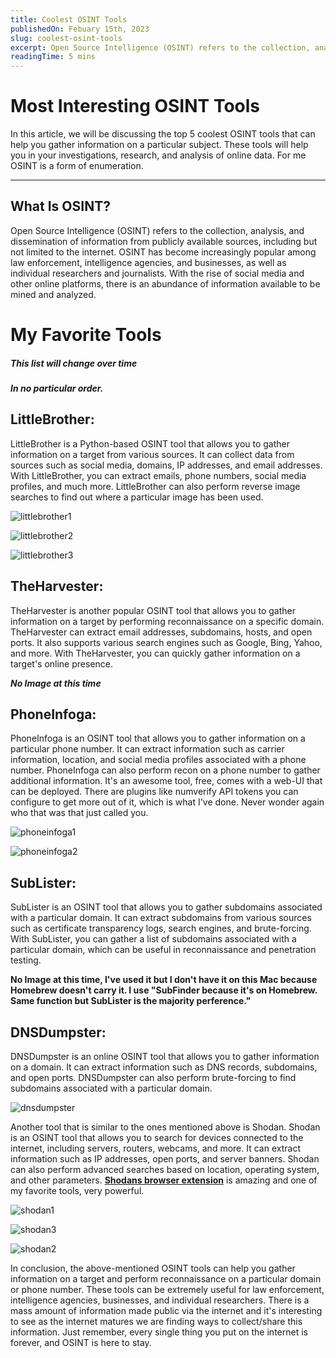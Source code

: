```yaml
---
title: Coolest OSINT Tools
publishedOn: Febuary 15th, 2023
slug: coolest-osint-tools
excerpt: Open Source Intelligence (OSINT) refers to the collection, analysis, and dissemination of information from publicly available sources, including but not limited to the internet. OSINT has become increasingly popular among law enforcement, intelligence agencies, and businesses, as well as individual researchers and journalists. With the rise of social media and other online platforms, there is an abundance of information available to be mined and analyzed.
readingTime: 5 mins
---
```


# **Most Interesting OSINT Tools**

In this article, we will be discussing the top 5 coolest OSINT tools that can help you gather information on a particular subject. These tools will help you in your investigations, research, and analysis of online data. For me OSINT is a form of enumeration.

----------------------

## **What Is OSINT?**
Open Source Intelligence (OSINT) refers to the collection, analysis, and dissemination of information from publicly available sources, including but not limited to the internet. OSINT has become increasingly popular among law enforcement, intelligence agencies, and businesses, as well as individual researchers and journalists. With the rise of social media and other online platforms, there is an abundance of information available to be mined and analyzed.

# **My Favorite Tools**
##### ***This list will change over time***
##### ***In no particular order.***

## **LittleBrother:**
LittleBrother is a Python-based OSINT tool that allows you to gather information on a target from various sources. It can collect data from sources such as social media, domains, IP addresses, and email addresses. With LittleBrother, you can extract emails, phone numbers, social media profiles, and much more. LittleBrother can also perform reverse image searches to find out where a particular image has been used.

![littlebrother1](https://github.com/bfrisbyh92/My-Blog/blob/324252e4dcb9e2fac9a20ffce41449963008e50c/public/assets/blogs-media/coolest-osint-tools/littlebrother1.png)

![littlebrother2](https://github.com/bfrisbyh92/My-Blog/blob/324252e4dcb9e2fac9a20ffce41449963008e50c/public/assets/blogs-media/coolest-osint-tools/littlebrother2.png)

![littlebrother3](https://github.com/bfrisbyh92/My-Blog/blob/324252e4dcb9e2fac9a20ffce41449963008e50c/public/assets/blogs-media/coolest-osint-tools/littlebrother3.png)


## **TheHarvester:**
TheHarvester is another popular OSINT tool that allows you to gather information on a target by performing reconnaissance on a specific domain. TheHarvester can extract email addresses, subdomains, hosts, and open ports. It also supports various search engines such as Google, Bing, Yahoo, and more. With TheHarvester, you can quickly gather information on a target's online presence.

***No Image at this time***

## **PhoneInfoga:**
PhoneInfoga is an OSINT tool that allows you to gather information on a particular phone number. It can extract information such as carrier information, location, and social media profiles associated with a phone number. PhoneInfoga can also perform recon on a phone number to gather additional information. It's an awesome tool, free, comes with a web-UI that can be deployed. There are plugins like numverify API tokens you can configure to get more out of it, which is what I've done. Never wonder again who that was that just called you. 

![phoneinfoga1](https://github.com/bfrisbyh92/My-Blog/blob/324252e4dcb9e2fac9a20ffce41449963008e50c/public/assets/blogs-media/coolest-osint-tools/phoneinfoga1.png)

![phoneinfoga2](https://github.com/bfrisbyh92/My-Blog/blob/324252e4dcb9e2fac9a20ffce41449963008e50c/public/assets/blogs-media/coolest-osint-tools/phoneinfoga2.png)

## **SubLister:**
SubLister is an OSINT tool that allows you to gather subdomains associated with a particular domain. It can extract subdomains from various sources such as certificate transparency logs, search engines, and brute-forcing. With SubLister, you can gather a list of subdomains associated with a particular domain, which can be useful in reconnaissance and penetration testing.

**No Image at this time, I've used it but I don't have it on this Mac because Homebrew doesn't carry it. I use "SubFinder because it's on Homebrew. Same function but SubLister is the majority perference."**

## **DNSDumpster:**
DNSDumpster is an online OSINT tool that allows you to gather information on a domain. It can extract information such as DNS records, subdomains, and open ports. DNSDumpster can also perform brute-forcing to find subdomains associated with a particular domain.

![dnsdumpster](https://github.com/bfrisbyh92/My-Blog/blob/main/public/assets/blogs-media/coolest-osint-tools/dnsdumpster.webp)

Another tool that is similar to the ones mentioned above is Shodan. Shodan is an OSINT tool that allows you to search for devices connected to the internet, including servers, routers, webcams, and more. It can extract information such as IP addresses, open ports, and server banners. Shodan can also perform advanced searches based on location, operating system, and other parameters. **[Shodans browser extension](https://chrome.google.com/webstore/detail/shodan/jjalcfnidlmpjhdfepjhjbhnhkbgleap?hl=en-US)** is amazing and one of my favorite tools, very powerful.

![shodan1](https://github.com/bfrisbyh92/My-Blog/blob/324252e4dcb9e2fac9a20ffce41449963008e50c/public/assets/blogs-media/coolest-osint-tools/shodan1.png)

![shodan3](https://github.com/bfrisbyh92/My-Blog/blob/324252e4dcb9e2fac9a20ffce41449963008e50c/public/assets/blogs-media/coolest-osint-tools/shodan3.png)

![shodan2](https://github.com/bfrisbyh92/My-Blog/blob/324252e4dcb9e2fac9a20ffce41449963008e50c/public/assets/blogs-media/coolest-osint-tools/shodan2.png)

In conclusion, the above-mentioned OSINT tools can help you gather information on a target and perform reconnaissance on a particular domain or phone number. These tools can be extremely useful for law enforcement, intelligence agencies, businesses, and individual researchers. There is a mass amount of information made public via the internet and it's interesting to see as the internet matures we are finding ways to collect/share this information. Just remember, every single thing you put on the internet is forever, and OSINT is here to stay. 